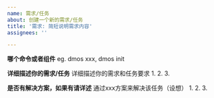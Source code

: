 ```yaml
---
name: 需求/任务
about: 创建一个新的需求/任务
title: '需求: 简短说明需求内容'
assignees: ''

---
```


**哪个命令或者组件**
eg.  dmos xxx, dmos init

**详细描述你的需求/任务**
详细描述你的需求和任务要求
1.
2.
3.

**是否有解决方案，如果有请详述**
通过xxx方案来解决该任务（设想）
1.
2.
3.
